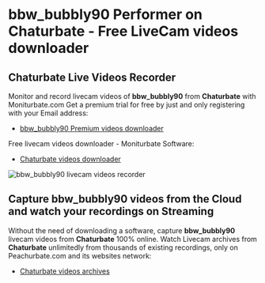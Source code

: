 # bbw_bubbly90 Performer on Chaturbate - Free LiveCam videos downloader

## Chaturbate Live Videos Recorder

Monitor and record livecam videos of **bbw_bubbly90** from **Chaturbate** with Moniturbate.com
Get a premium trial for free by just and only registering with your Email address:
* [bbw_bubbly90 Premium videos downloader](https://moniturbate.com/request-demo-licence-key.html)

Free livecam videos downloader - Moniturbate Software:
* [Chaturbate videos downloader](https://moniturbate.com/moniturbate-download-software.html)

![bbw_bubbly90 livecam videos recorder](https://peachurnet.com/templates/moniturbate-software.png)


## Capture bbw_bubbly90 videos from the Cloud and watch your recordings on Streaming

Without the need of downloading a software, capture **bbw_bubbly90** livecam videos from **Chaturbate** 100% online.
Watch Livecam archives from **Chaturbate** unlimitedly from thousands of existing recordings, only on Peachurbate.com and its websites network:
* [Chaturbate videos archives](https://peachurnet.com/)